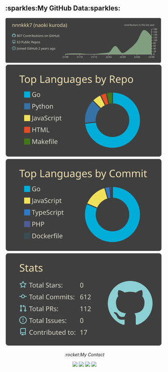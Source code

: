 <h2 align="left">:sparkles:My GitHub Data:sparkles:</h2>

 
[![](https://raw.githubusercontent.com/nnnkkk7/nnnkkk7/master/profile-summary-card-output/zenburn/0-profile-details.svg)](https://github.com/vn7n24fzkq/github-profile-summary-cards)
[![](https://raw.githubusercontent.com/nnnkkk7/nnnkkk7/master/profile-summary-card-output/zenburn/1-repos-per-language.svg)](https://github.com/vn7n24fzkq/github-profile-summary-cards)
[![](https://raw.githubusercontent.com/nnnkkk7/nnnkkk7/master/profile-summary-card-output/zenburn/2-most-commit-language.svg)](https://github.com/vn7n24fzkq/github-profile-summary-cards)
[![](https://raw.githubusercontent.com/nnnkkk7/nnnkkk7/master/profile-summary-card-output/zenburn/3-stats.svg)](https://github.com/vn7n24fzkq/github-profile-summary-cards) 



<p align="center">
  <i>:rocket:My Contact</i>
 <p align="center">
   <a href= "https://github.com/nnnkkk7/"><img width="3%" src="https://www.vectorlogo.zone/logos/github/github-tile.svg"/></a>
   <a href= "https://twitter.com/knkurokuro7"><img width="3%" src="https://www.vectorlogo.zone/logos/twitter/twitter-tile.svg"/></a>
   <a href= "https://www.facebook.com/profile.php?id=100019054360956"><img width="3%" src="https://www.vectorlogo.zone/logos/facebook/facebook-official.svg"/></a> 
   <a href= "https://www.linkedin.com/in/naoki-kuroda-3a6b5718b/"><img width="3%" src="https://www.vectorlogo.zone/logos/linkedin/linkedin-icon.svg"/></a>
   </p>
</p>   
